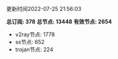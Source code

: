 更新时间2022-07-25 21:56:03

**总订阅: 378**
**总节点: 13448**
**有效节点: 2654**
- v2ray节点: 1778
- ss节点: 652
- trojan节点: 224
